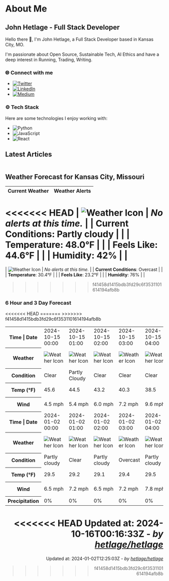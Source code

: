 # About Me

## John Hetlage - Full Stack Developer

Hello there 👋, I'm John Hetlage, a Full Stack Developer based in Kansas City, MO. 

I'm passionate about Open Source, Sustainable Tech, AI Ethics and have a deep interest in Running, Trading, Writing.

### 🌐 Connect with me
- [![Twitter](https://img.shields.io/badge/Twitter-1DA1F2?style=for-the-badge&logo=twitter&logoColor=white)](https://twitter.com/j_hetlage)
- [![LinkedIn](https://img.shields.io/badge/LinkedIn-0077B5?style=for-the-badge&logo=linkedin&logoColor=white)](https://linkedin.com/in/john-hetlage)
- [![Medium](https://img.shields.io/badge/Medium-12100E?style=for-the-badge&logo=medium&logoColor=white)](https://medium.com/@jhetlage)

### ⚙️ Tech Stack
Here are some technologies I enjoy working with:
- ![Python](https://img.shields.io/badge/-Python-05122A?style=flat&logo=Python)
- ![JavaScript](https://img.shields.io/badge/-JavaScript-05122A?style=flat&logo=JavaScript)
- ![React](https://img.shields.io/badge/-React-05122A?style=flat&logo=React)


## Latest Articles

<table>
  <tbody></tbody>
</table>


## Weather Forecast for Kansas City, Missouri

| **Current Weather** | **Weather Alerts** |
|---------------------|--------------------|
<<<<<<< HEAD
| ![Weather Icon](https://cdn.weatherapi.com/weather/64x64/night/116.png) |  _No alerts at this time._  |
| **Current Conditions**: Partly cloudy |  | 
| **Temperature**: 48.0°F |  |
| **Feels Like**: 44.6°F |  |
| **Humidity**: 42% | |
=======
| ![Weather Icon](https://cdn.weatherapi.com/weather/64x64/night/122.png) |  _No alerts at this time._  |
| **Current Conditions**: Overcast |  | 
| **Temperature**: 30.4°F |  |
| **Feels Like**: 23.2°F |  |
| **Humidity**: 76% | |
>>>>>>> f41458d1415bdb3fd29c6f3531101614194afb8b

### 6 Hour and 3 Day Forecast

<table>
  <tbody>  
<<<<<<< HEAD
    <tr><th>Time | Date</th><td>2024-10-15 00:00</td><td>2024-10-15 01:00</td><td>2024-10-15 02:00</td><td>2024-10-15 03:00</td><td>2024-10-15 04:00</td><td>2024-10-15 05:00</td><td>2024-10-15</td><td>2024-10-16</td><td>2024-10-17</td></tr>
    <tr><th>Weather</th><td><img src="https://cdn.weatherapi.com/weather/64x64/night/113.png" alt="Weather Icon"></td><td><img src="https://cdn.weatherapi.com/weather/64x64/night/116.png" alt="Weather Icon"></td><td><img src="https://cdn.weatherapi.com/weather/64x64/night/113.png" alt="Weather Icon"></td><td><img src="https://cdn.weatherapi.com/weather/64x64/night/113.png" alt="Weather Icon"></td><td><img src="https://cdn.weatherapi.com/weather/64x64/night/113.png" alt="Weather Icon"></td><td><img src="https://cdn.weatherapi.com/weather/64x64/night/113.png" alt="Weather Icon"></td>
    <td><img src="https://cdn.weatherapi.com/weather/64x64/day/113.png" alt="Weather Icons"</td><td><img src="https://cdn.weatherapi.com/weather/64x64/day/113.png" alt="Weather Icons"</td><td><img src="https://cdn.weatherapi.com/weather/64x64/day/113.png" alt="Weather Icons"</td></tr>
    <tr><th>Condition</th><td>Clear </td><td>Partly Cloudy </td><td>Clear </td><td>Clear </td><td>Clear </td><td>Clear </td>
    <td>Sunny</td><td>Sunny</td><td>Sunny</td></tr>
    <tr><th>Temp (°F)</th><td>45.6</td><td>44.5</td><td>43.2</td><td>40.3</td><td>38.5</td><td>37.5</td>
    <td>61.3° / 36.5°F</td><td>64.8° / 29.1°F</td><td>71.2° / 36.0°F</td></tr>
    <tr><th>Wind</th><td>4.5 mph</td><td>5.4 mph</td><td>6.0 mph</td><td>7.2 mph</td><td>9.6 mph</td><td>11.9 mph</td>
    <td>16.1 mph</td><td>9.8 mph</td><td>19.7 mph</td></tr>
=======
    <tr><th>Time | Date</th><td>2024-01-02 00:00</td><td>2024-01-02 01:00</td><td>2024-01-02 02:00</td><td>2024-01-02 03:00</td><td>2024-01-02 04:00</td><td>2024-01-02 05:00</td><td>2024-01-02</td><td>2024-01-03</td><td>2024-01-04</td></tr>
    <tr><th>Weather</th><td><img src="https://cdn.weatherapi.com/weather/64x64/night/116.png" alt="Weather Icon"></td><td><img src="https://cdn.weatherapi.com/weather/64x64/night/113.png" alt="Weather Icon"></td><td><img src="https://cdn.weatherapi.com/weather/64x64/night/116.png" alt="Weather Icon"></td><td><img src="https://cdn.weatherapi.com/weather/64x64/night/122.png" alt="Weather Icon"></td><td><img src="https://cdn.weatherapi.com/weather/64x64/night/116.png" alt="Weather Icon"></td><td><img src="https://cdn.weatherapi.com/weather/64x64/night/122.png" alt="Weather Icon"></td>
    <td><img src="https://cdn.weatherapi.com/weather/64x64/day/116.png" alt="Weather Icons"</td><td><img src="https://cdn.weatherapi.com/weather/64x64/day/113.png" alt="Weather Icons"</td><td><img src="https://cdn.weatherapi.com/weather/64x64/day/113.png" alt="Weather Icons"</td></tr>
    <tr><th>Condition</th><td>Partly cloudy</td><td>Clear</td><td>Partly cloudy</td><td>Overcast</td><td>Partly cloudy</td><td>Overcast</td>
    <td>Partly cloudy</td><td>Sunny</td><td>Sunny</td></tr>
    <tr><th>Temp (°F)</th><td>29.5</td><td>29.2</td><td>29.1</td><td>29.4</td><td>29.5</td><td>30.0</td>
    <td>44.1° / 28.8°F</td><td>39.8° / 24.8°F</td><td>35.0° / 21.7°F</td></tr>
    <tr><th>Wind</th><td>6.5 mph</td><td>7.2 mph</td><td>6.5 mph</td><td>7.2 mph</td><td>7.8 mph</td><td>7.4 mph</td>
    <td>12.1 mph</td><td>14.1 mph</td><td>8.7 mph</td></tr>
>>>>>>> f41458d1415bdb3fd29c6f3531101614194afb8b
    <tr><th>Precipitation</th><td>0%</td><td>0%</td><td>0%</td><td>0%</td><td>0%</td><td>0%</td>
    <td>0%</td><td>0%</td><td>0%</td></tr>
  </tbody>
</table>

<div align="right">

<<<<<<< HEAD
Updated at: 2024-10-16T00:16:33Z - *by [hetlage/hetlage](https://github.com/hetlage/hetlage)*
=======
Updated at: 2024-01-02T12:25:03Z - *by [hetlage/hetlage](https://github.com/hetlage/hetlage)*
>>>>>>> f41458d1415bdb3fd29c6f3531101614194afb8b

</div>

